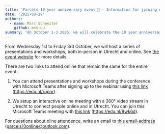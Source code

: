 ```yaml
---
title: 'Parcels 10 year anniversary event 🎉 - Information for joining online'
date: '2025-08-29'
authors:
  - name: Marc Schneiter
    github: mes-uu
summary: 'On October 1-3 2025, we will celebrate the 10 year anniversary of Parcels in Utrecht, Netherlands. This page gives more information on how to join online.'
---
```


From Wednesday 1st to Friday 3rd October, we will host a series of presentations and workshops, both in-person in Utrecht and online. See [the event website](https://parcels-code.org/blog/10year-event) for more details.

There are two links to attend online that remain the same for the entire event:

1. You can attend presentations and workshops during the conference with Microsoft Teams after signing up to the webinar using [this link](https://edu.nl/rupnr) (https://edu.nl/rupnr).

2. We setup an interactive online meeting with a 360° video stream in Utrecht to connect people online and in Utrecht. You can join this Microsoft Teams meeting with [this link](https://edu.nl/8wk6d) (https://edu.nl/8wk6d).

For questions about oline attendence, write an email to [this email-address](parcels10online@outlook.com) (parcels10online@outlook.com).
